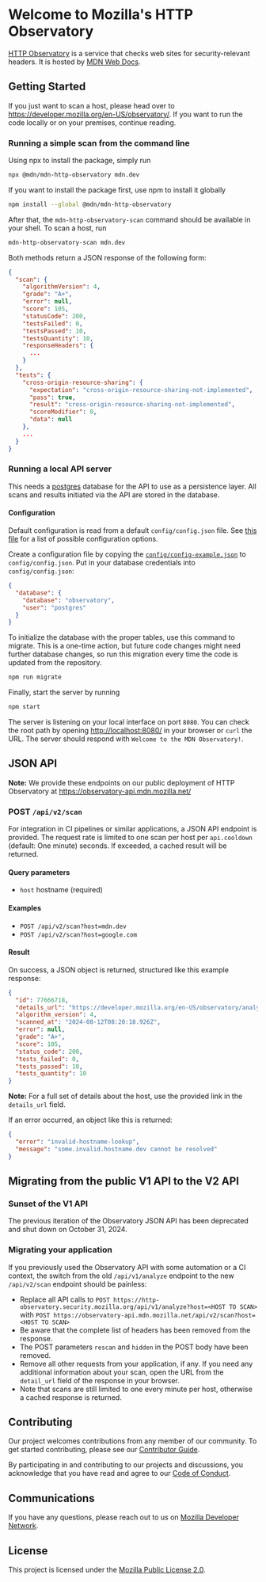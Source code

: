 # Welcome to Mozilla's HTTP Observatory

[HTTP Observatory](https://developer.mozilla.org/en-US/observatory/) is a service that checks web sites for security-relevant headers. It is hosted by [MDN Web Docs](https://github.com/mdn).

## Getting Started

If you just want to scan a host, please head over to <https://developer.mozilla.org/en-US/observatory/>. If you want to
run the code locally or on your premises, continue reading.

### Running a simple scan from the command line

Using npx to install the package, simply run

```sh
npx @mdn/mdn-http-observatory mdn.dev
```

If you want to install the package first, use npm to install it globally

```sh
npm install --global @mdn/mdn-http-observatory
```

After that, the `mdn-http-observatory-scan` command should be available in your shell. To scan a host, run 

```sh
mdn-http-observatory-scan mdn.dev
```

Both methods return a JSON response of the following form:

```json
{
  "scan": {
    "algorithmVersion": 4,
    "grade": "A+",
    "error": null,
    "score": 105,
    "statusCode": 200,
    "testsFailed": 0,
    "testsPassed": 10,
    "testsQuantity": 10,
    "responseHeaders": {
      ...
    }
  },
  "tests": {
    "cross-origin-resource-sharing": {
      "expectation": "cross-origin-resource-sharing-not-implemented",
      "pass": true,
      "result": "cross-origin-resource-sharing-not-implemented",
      "scoreModifier": 0,
      "data": null
    },
    ...
  }
}
```

### Running a local API server

This needs a [postgres](https://www.postgresql.org/) database for the API to use as a persistence layer. All scans and results initiated via the API are stored in the database.

#### Configuration

Default configuration is read from a default `config/config.json` file. See [this file](src/config.js) for a list of possible configuration options.

Create a configuration file by copying the [`config/config-example.json`](conf/config-example.json) to `config/config.json`.
Put in your database credentials into `config/config.json`:

```json
{
  "database": {
    "database": "observatory",
    "user": "postgres"
  }
}

```

To initialize the database with the proper tables, use this command to migrate. This is a one-time action, but future code changes
might need further database changes, so run this migration every time the code is updated from the repository.

```sh
npm run migrate
```

Finally, start the server by running

```sh
npm start
```

The server is listening on your local interface on port `8080`. You can check the root path by opening <http://localhost:8080/> in your browser or `curl` the URL. The server should respond with `Welcome to the MDN Observatory!`.

## JSON API

**Note:** We provide these endpoints on our public deployment of HTTP Observatory at <https://observatory-api.mdn.mozilla.net/>

### POST `/api/v2/scan`

For integration in CI pipelines or similar applications, a JSON API endpoint is provided. The request rate is limited to one scan per host per `api.cooldown` (default: One minute) seconds. If exceeded, a cached result will be returned.

#### Query parameters

* `host` hostname (required)

#### Examples

* `POST /api/v2/scan?host=mdn.dev`
* `POST /api/v2/scan?host=google.com`

#### Result

On success, a JSON object is returned, structured like this example response:

```json
{
  "id": 77666718,
  "details_url": "https://developer.mozilla.org/en-US/observatory/analyze?host=mdn.dev",
  "algorithm_version": 4,
  "scanned_at": "2024-08-12T08:20:18.926Z",
  "error": null,
  "grade": "A+",
  "score": 105,
  "status_code": 200,
  "tests_failed": 0,
  "tests_passed": 10,
  "tests_quantity": 10
}
```

**Note:** For a full set of details about the host, use the provided link in the `details_url` field.

If an error occurred, an object like this is returned:

```json
{
  "error": "invalid-hostname-lookup",
  "message": "some.invalid.hostname.dev cannot be resolved"
}
```

## Migrating from the public V1 API to the V2 API

### Sunset of the V1 API

The previous iteration of the Observatory JSON API has been deprecated and shut down on October 31, 2024.

### Migrating your application

If you previously used the Observatory API with some automation or a CI context, the switch from the old `/api/v1/analyze` endpoint to the new `/api/v2/scan` endpoint should be painless:

* Replace all API calls to `POST https://http-observatory.security.mozilla.org/api/v1/analyze?host=<HOST TO SCAN>` with `POST https://observatory-api.mdn.mozilla.net/api/v2/scan?host=<HOST TO SCAN>`
* Be aware that the complete list of headers has been removed from the response.
* The POST parameters `rescan` and `hidden` in the POST body have been removed.
* Remove all other requests from your application, if any. If you need any additional information about your scan, open the URL from the `detail_url` field of the response in your browser.
* Note that scans are still limited to one every minute per host, otherwise a cached response is returned.

## Contributing

Our project welcomes contributions from any member of our community.
To get started contributing, please see our [Contributor Guide](CONTRIBUTING.md).

By participating in and contributing to our projects and discussions, you acknowledge that you have read and agree to our [Code of Conduct](CODE_OF_CONDUCT.md).

## Communications

If you have any questions, please reach out to us on [Mozilla Developer Network](https://developer.mozilla.org).

## License

This project is licensed under the [Mozilla Public License 2.0](LICENSE).

